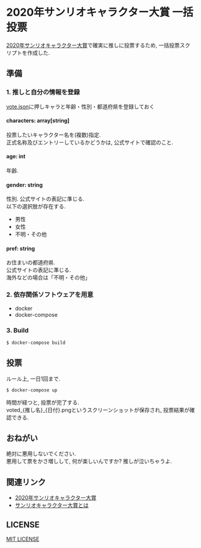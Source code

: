 # 2020年サンリオキャラクター大賞 一括投票

[2020年サンリオキャラクター大賞](https://ranking.sanrio.co.jp/)で確実に推しに投票するため, 一括投票スクリプトを作成した.  

## 準備

### 1. 推しと自分の情報を登録

[vote.json](vote.json)に押しキャラと年齢・性別・都道府県を登録しておく

#### characters: array[string]

投票したいキャラクター名を(複数)指定.  
正式名称及びエントリーしているかどうかは, 公式サイトで確認のこと.

#### age: int

年齢.

#### gender: string

性別. 公式サイトの表記に準じる.  
以下の選択肢が存在する.  

- 男性
- 女性
- 不明・その他

#### pref: string

お住まいの都道府県.  
公式サイトの表記に準じる.  
海外などの場合は「不明・その他」

### 2. 依存関係ソフトウェアを用意

- docker
- docker-compose

### 3. Build

```sh
$ docker-compose build
```

## 投票

ルール上, 一日1回まで.

```sh
$ docker-compose up
```

時間が経つと, 投票が完了する.  
voted_{推し名}_{日付}.pngというスクリーンショットが保存され, 投票結果が確認できる.


## おねがい

絶対に悪用しないでください.  
悪用して票をかさ増しして, 何が楽しいんですか? 推しが泣いちゃうよ.

## 関連リンク

- [2020年サンリオキャラクター大賞](https://ranking.sanrio.co.jp/)
- [サンリオキャラクター大賞とは](https://ranking.sanrio.co.jp/about/)

## LICENSE

[MIT LICENSE](https://github.com/kekeho/sanrio2020vote/blob/master/LICENSE)
